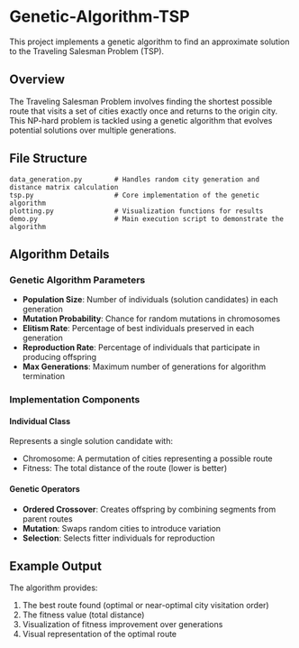 # Genetic-Algorithm-TSP

This project implements a genetic algorithm to find an approximate solution to the Traveling Salesman Problem (TSP).

## Overview

The Traveling Salesman Problem involves finding the shortest possible route that visits a set of cities exactly once and returns to the origin city. This NP-hard problem is tackled using a genetic algorithm that evolves potential solutions over multiple generations.

## File Structure


```
data_generation.py        # Handles random city generation and distance matrix calculation  
tsp.py                    # Core implementation of the genetic algorithm  
plotting.py               # Visualization functions for results  
demo.py                   # Main execution script to demonstrate the algorithm

```

## Algorithm Details

### Genetic Algorithm Parameters

- **Population Size**: Number of individuals (solution candidates) in each generation
- **Mutation Probability**: Chance for random mutations in chromosomes
- **Elitism Rate**: Percentage of best individuals preserved in each generation
- **Reproduction Rate**: Percentage of individuals that participate in producing offspring
- **Max Generations**: Maximum number of generations for algorithm termination

### Implementation Components

#### Individual Class
Represents a single solution candidate with:
- Chromosome: A permutation of cities representing a possible route
- Fitness: The total distance of the route (lower is better)

#### Genetic Operators
- **Ordered Crossover**: Creates offspring by combining segments from parent routes
- **Mutation**: Swaps random cities to introduce variation
- **Selection**: Selects fitter individuals for reproduction

## Example Output

The algorithm provides:
1. The best route found (optimal or near-optimal city visitation order)
2. The fitness value (total distance)
3. Visualization of fitness improvement over generations
4. Visual representation of the optimal route
